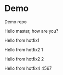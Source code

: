 # Demo
Demo repo



Hello master, how are you?

Hello from hotfix1

Hello from hotfix2 1

Hello from hotfix2 2

Hello from hotfix4 4567
